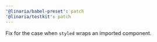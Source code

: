 ```yaml
---
'@linaria/babel-preset': patch
'@linaria/testkit': patch
---
```


Fix for the case when `styled` wraps an imported component.
